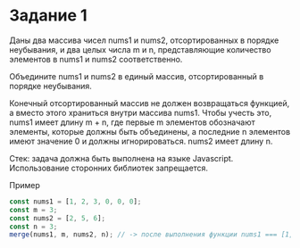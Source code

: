# Задание 1

Даны два массива чисел nums1 и nums2, отсортированных в порядке неубывания, и два целых числа m и n, представляющие количество элементов в nums1 и nums2 соответственно.

Объедините nums1 и nums2 в единый массив, отсортированный в порядке неубывания.

Конечный отсортированный массив не должен возвращаться функцией, а вместо этого храниться внутри массива nums1. Чтобы учесть это, nums1 имеет длину m + n, где первые m элементов обозначают элементы, которые должны быть объединены, а последние n элементов имеют значение 0 и должны игнорироваться. nums2 имеет длину n.

Стек: задача должна быть выполнена на языке Javascript. Использование сторонних библиотек запрещается.

Пример
```js
const nums1 = [1, 2, 3, 0, 0, 0];
const m = 3;
const nums2 = [2, 5, 6];
const n = 3;
merge(nums1, m, nums2, n); // -> после выполнения функции nums1 === [1,2,2,3,5,6]`
```
